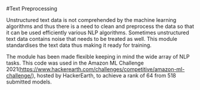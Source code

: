 #Text Preprocessing  

Unstructured text data is not comprehended by the machine learning algorithms and thus there is a need to clean and preprocess the data so that it can be used efficiently various NLP algorithms. Sometimes unstructured text data contains noise that needs to be treated as well. This module standardises the text data thus making it ready for training. 

The module has been made flexible keeping in mind the wide array of NLP tasks. 
This code was used in the Amazon ML Challenge 2021(https://www.hackerearth.com/challenges/competitive/amazon-ml-challenge/), hosted by HackerEarth, to achieve a rank of 64 from 518 submitted models.


